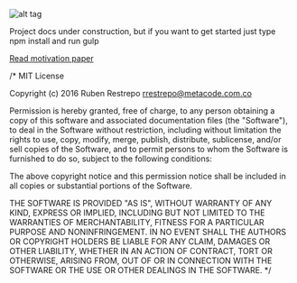 

![alt tag](http://kepler.metacode.com.co/dist/kepler/home.png)

Project docs under construction, but if you want to get started just type npm install and run gulp

[Read motivation paper](http://kepler.metacode.com.co/FrontEndWorkflowforLargeEnterpriseWebApps.pdf) 

/*
MIT License

Copyright (c) 2016 Ruben Restrepo <rrestrepo@metacode.com.co>

Permission is hereby granted, free of charge, to any person obtaining a copy
of this software and associated documentation files (the "Software"), to deal
in the Software without restriction, including without limitation the rights
to use, copy, modify, merge, publish, distribute, sublicense, and/or sell
copies of the Software, and to permit persons to whom the Software is
furnished to do so, subject to the following conditions:

The above copyright notice and this permission notice shall be included in all
copies or substantial portions of the Software.

THE SOFTWARE IS PROVIDED "AS IS", WITHOUT WARRANTY OF ANY KIND, EXPRESS OR
IMPLIED, INCLUDING BUT NOT LIMITED TO THE WARRANTIES OF MERCHANTABILITY,
FITNESS FOR A PARTICULAR PURPOSE AND NONINFRINGEMENT. IN NO EVENT SHALL THE
AUTHORS OR COPYRIGHT HOLDERS BE LIABLE FOR ANY CLAIM, DAMAGES OR OTHER
LIABILITY, WHETHER IN AN ACTION OF CONTRACT, TORT OR OTHERWISE, ARISING FROM,
OUT OF OR IN CONNECTION WITH THE SOFTWARE OR THE USE OR OTHER DEALINGS IN THE
SOFTWARE.
*/
